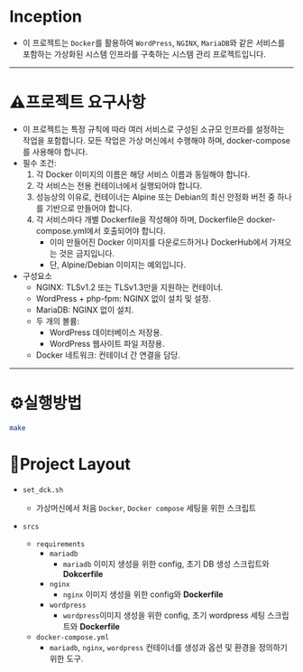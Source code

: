 # Inception
- 이 프로젝트는 `Docker`를 활용하여 `WordPress`, `NGINX`, `MariaDB`와 같은 서비스를 포함하는 가상화된 시스템 인프라를 구축하는 시스템 관리 프로젝트입니다.
---
# ⚠️프로젝트 요구사항
- 이 프로젝트는 특정 규칙에 따라 여러 서비스로 구성된 소규모 인프라를 설정하는 작업을 포함합니다. 모든 작업은 가상 머신에서 수행해야 하며, docker-compose를 사용해야 합니다.
- 필수 조건:
    1. 각 Docker 이미지의 이름은 해당 서비스 이름과 동일해야 합니다.
    2. 각 서비스는 전용 컨테이너에서 실행되어야 합니다.
    3. 성능상의 이유로, 컨테이너는 Alpine 또는 Debian의 최신 안정화 버전 중 하나를 기반으로 만들어야 합니다.
    4. 각 서비스마다 개별 Dockerfile을 작성해야 하며, Dockerfile은 docker-compose.yml에서 호출되어야 합니다.
        - 이미 만들어진 Docker 이미지를 다운로드하거나 DockerHub에서 가져오는 것은 금지입니다.
        - 단, Alpine/Debian 이미지는 예외입니다.
- 구성요소
    - NGINX: TLSv1.2 또는 TLSv1.3만을 지원하는 컨테이너.
    - WordPress + php-fpm: NGINX 없이 설치 및 설정.
    - MariaDB: NGINX 없이 설치.
    - 두 개의 볼륨:
        - WordPress 데이터베이스 저장용.
        - WordPress 웹사이트 파일 저장용.
    - Docker 네트워크: 컨테이너 간 연결을 담당.
---

# ⚙️실행방법
```bash
make
```

# 🚀Project Layout
- `set_dck.sh`
    - 가상머신에서 처음 `Docker`, `Docker compose` 세팅을 위한 스크립트 

- `srcs`
    - `requirements`
        - `mariadb`
            - `mariadb` 이미지 생성을 위한 config, 초기 DB 생성 스크립트와 **Dokcerfile** 
        - `nginx`
            - `nginx` 이미지 생성을 위한 config와 **Dockerfile**
        - `wordpress`
            - `wordpress`이미지 생성을 위한 config, 초기 wordpress 세팅 스크립트와 **Dockerfile** 
    - `docker-compose.yml`
        -   `mariadb`, `nginx`, `wordpress` 컨테이너를 생성과 옵션 및 환경을 정의하기 위한 도구.